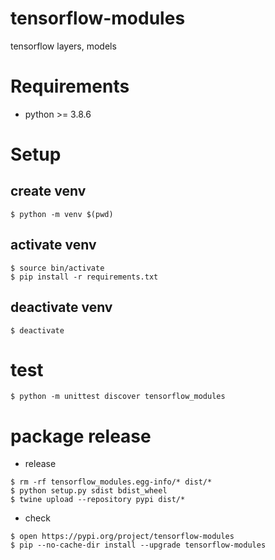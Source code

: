 # tensorflow-modules
tensorflow layers, models

# Requirements
* python >= 3.8.6

# Setup

## create venv

```shell
$ python -m venv $(pwd)
```

## activate venv

```shell
$ source bin/activate
$ pip install -r requirements.txt
```

## deactivate venv

```shell
$ deactivate
```

# test
```shell
$ python -m unittest discover tensorflow_modules
```

# package release

* release

```shell
$ rm -rf tensorflow_modules.egg-info/* dist/*
$ python setup.py sdist bdist_wheel
$ twine upload --repository pypi dist/*
```

* check

```shell
$ open https://pypi.org/project/tensorflow-modules
$ pip --no-cache-dir install --upgrade tensorflow-modules
```
